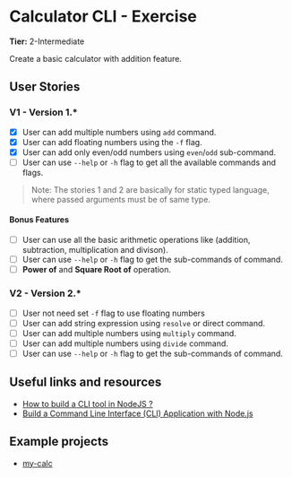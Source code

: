 # Calculator CLI - Exercise

**Tier:** 2-Intermediate

Create a basic calculator with addition feature.

## User Stories

### V1 - Version 1.*
- [x] User can add multiple numbers using `add` command.
- [x] User can add floating numbers using the `-f` flag.
- [x] User can add only even/odd numbers using `even`/`odd` sub-command.
- [ ] User can use `--help` or `-h` flag to get all the available commands and flags.

> Note: The stories 1 and 2 are basically for static typed language, where passed arguments must be of same type.

#### Bonus Features
- [ ] User can use all the basic arithmetic operations like (addition, subtraction, multiplication and divison).
- [ ] User can use `--help` or `-h` flag to get the sub-commands of command.
- [ ] **Power of** and **Square Root of** operation.

### V2 - Version 2.*
- [ ] User not need set `-f` flag to use floating numbers
- [ ] User can add string expression using `resolve` or direct command.
- [ ] User can add multiple numbers using `multiply` command.
- [ ] User can add multiple numbers using `divide` command.
- [ ] User can use `--help` or `-h` flag to get the sub-commands of command.

## Useful links and resources

- [How to build a CLI tool in NodeJS ?](https://www.freecodecamp.org/news/how-to-build-a-cli-tool-in-nodejs-bc4f67d898ec/)
- [Build a Command Line Interface (CLI) Application with Node.js](https://codeburst.io/build-a-command-line-interface-cli-application-with-node-js-59becec90e28)

## Example projects

-   [my-calc](https://github.com/schadokar/my-calc)
